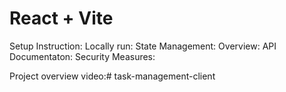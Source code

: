 # React + Vite

Setup Instruction:
Locally run:
State Management:
Overview: 
API Documentaton:
Security Measures:


Project overview video:#   t a s k - m a n a g e m e n t - c l i e n t  
 